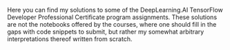 Here you can find my solutions to some of the DeepLearning.AI TensorFlow Developer Professional Certificate program assignments. These solutions are not the notebooks offered by the courses, where one should fill in the gaps with code snippets to submit, but rather my somewhat arbitrary interpretations thereof written from scratch.